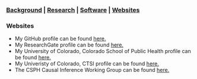### [Background](https://SharonLutz.github.io)  | [Research](https://SharonLutz.github.io/research) | [Software](https://SharonLutz.github.io/software)  | [Websites](https://SharonLutz.github.io/website)

### Websites 
- My GitHub profile can be found [here.](https://github.com/SharonLutz)
- My ResearchGate profile can be found [here.](https://www.researchgate.net/profile/Sharon_Lutz2)
- My University of Colorado, Colorado School of Public Health profile can be found [here.](http://www.ucdenver.edu/academics/colleges/PublicHealth/Academics/departments/Biostatistics/About/Faculty/Pages/LutzS.aspx)
- My Univeristy of Colorado, CTSI profile can be found [here.](https://profiles.ucdenver.edu/display/225005)
- The CSPH Causal Inference Working Group can be found [here.](http://www.ucdenver.edu/academics/colleges/PublicHealth/Academics/departments/Biostatistics/WorkingGroups/Pages/Causal-Inference-Working-Group.aspx)


